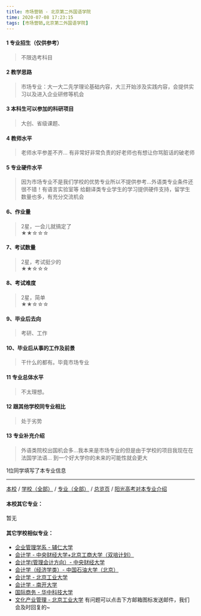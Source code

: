 ```yaml
---
title: 市场营销 - 北京第二外国语学院
time: 2020-07-08 17:23:15
tags: [市场营销,北京第二外国语学院]
---
```

#### 1 专业招生（仅供参考）  
> 不限选考科目 



#### 2 教学思路  
> 市场专业：大一大二先学理论基础内容，大三开始涉及实践内容，会提供实习以及进入企业研修等机会



#### 3 本科生可以参加的科研项目  
>  大创、省级课题、



#### 4 教师水平
> 老师水平参差不齐… 有非常好非常负责的好老师也有想让你骂脏话的破老师



#### 5 专业硬件水平
> 因为市场专业不是我们学校的优势专业所以不提供参考…外语类专业条件还很不错！有语言实验室等 给翻译类专业学生的学习提供硬件支持，留学生数量也多，有充分交流机会



#### 6、作业量
> 2星，一会儿就搞定了  
★★☆☆☆



#### 7、考试数量  
> 2星，考试挺少的  
★★☆☆☆



#### 8、考试难度  
> 2星，简单  
★★☆☆☆



#### 9、毕业后去向  
> 考研、工作



#### 10、毕业后从事的工作及前景  
> 干什么的都有。毕竟市场专业



#### 11 专业总体水平 
> 不太理想。



####  12 跟其他学校同专业相比 
> 处于劣势

####  13 专业补充介绍  
> 外语类院校出国机会多…我本来是市场专业的但是由于学校的项目我现在在法国学法语… 到一个好大学你的未来的可能性就会更大

 1位同学填写了本专业信息
***
[本校](https://univgo.github.io/2020/07/08/北京第二外国语学院) / [学校（全部）](https://univgo.github.io/2020/07/09/学校汇总页) / [专业（全部）](https://univgo.github.io/2020/07/09/专业汇总页) / [总览页](https://univgo.github.io/2020/07/09/总览) / [阳光高考对本专业介绍](http://gaokao.chsi.com.cn/sch/zyk/view.do?schId=73394618&specId=73385280)
#### 本校其它专业：
暂无
#### 其它学校相似专业：
- [企业管理学系 - 辅仁大学](https://univgo.github.io/2020/07/08/企业管理学系%20-%20辅仁大学)
- [会计学 - 中央财经大学+北京工商大学（双培计划）](https://univgo.github.io/2020/07/08/会计学%20-%20中央财经大学+北京工商大学（双培计划）)
- [会计学(管理会计方向）- 中央财经大学](https://univgo.github.io/2020/07/08/会计学(管理会计方向)%20-%20中央财经大学)
- [会计学（经济学类）- 中国石油大学（北京）](https://univgo.github.io/2020/07/08/会计学（经济学类）-%20%20中国石油大学（北京）)
- [会计学 - 北京工业大学](https://univgo.github.io/2020/07/08/会计%20-%20北京工业大学)
- [会计学 - 南开大学](https://univgo.github.io/2020/07/08/会计学%20-%20南开大学)
- [国际商务 - 华中科技大学](https://univgo.github.io/2020/07/08/国际商务%20-%20华中科技大学)
- [文化产业管理 - 北京工业大学](https://univgo.github.io/2020/07/08/文化产业管理%20-%20北京工业大学)
有问题可以点击下方邮箱图标发送邮件，我们会及时回复的~